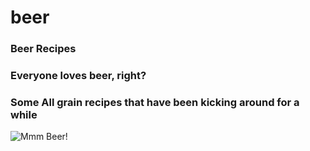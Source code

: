 # beer
### Beer Recipes
### Everyone loves beer, right?
### Some All grain recipes that have been kicking around for a while
![Mmm Beer!](/assets/beer/mmm.gif)
